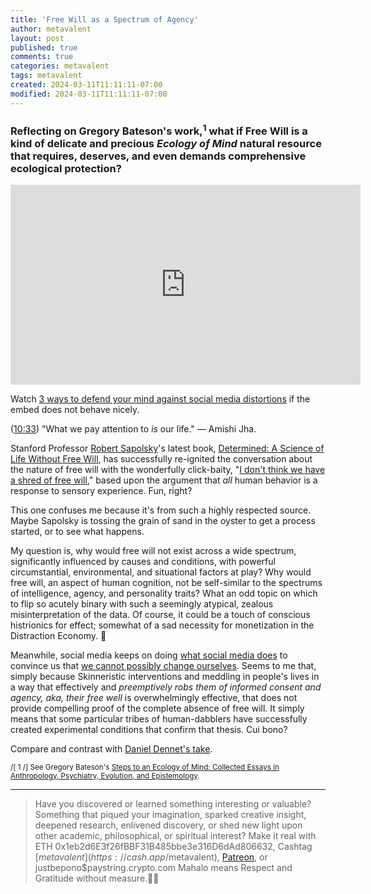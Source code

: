 ```yaml
---
title: 'Free Will as a Spectrum of Agency'
author: metavalent
layout: post
published: true
comments: true
categories: metavalent
tags: metavalent
created: 2024-03-11T11:11:11-07:00
modified: 2024-03-11T11:11:11-07:00
---
```


### Reflecting on Gregory Bateson's work,<sup>1</sup> what if Free Will is a kind of delicate and precious *Ecology of Mind* natural resource that requires, deserves, and even demands comprehensive ecological protection?

<!-- YouTube Player -->
<iframe id="ytplayer" type="text/html" class="center "loading="lazy" width="560" height="320" src="https://www.youtube.com/embed/KuqSHi-yXAI" frameborder="0"></iframe>

Watch [3 ways to defend your mind against social media distortions](https://youtu.be/KuqSHi-yXAI) if the embed does not behave nicely.

([10:33](https://youtu.be/KuqSHi-yXAI?t=10m33s)) "What we pay attention to *is* our life." &mdash; Amishi Jha.

Stanford Professor [Robert Sapolsky](https://profiles.stanford.edu/robert-sapolsky?tab=publications)'s latest book, [Determined: A Science of Life Without Free Will](https://en.wikipedia.org/wiki/Determined:_A_Science_of_Life_Without_Free_Will), has successfully re-ignited the conversation about the nature of free will with the wonderfully click-baity, "[I don't think we have a shred of free will](https://youtu.be/RI3JCq9-bbM?t=13)," based upon the argument that *all* human behavior is a response to sensory experience. Fun, right?

This one confuses me because it's from such a highly respected source. Maybe Sapolsky is tossing the grain of sand in the oyster to get a process started, or to see what happens.

My question is, why would free will not exist across a wide spectrum, significantly influenced by causes and conditions, with powerful circumstantial, environmental, and situational factors at play? Why would free will, an aspect of human cognition, not be self-similar to the spectrums of intelligence, agency, and personality traits? What an odd topic on which to flip so acutely binary with such a seemingly atypical, zealous misinterpretation of the data. Of course, it could be a touch of conscious histrionics for effect; somewhat of a sad necessity for monetization in the Distraction Economy. 🤷

Meanwhile, social media keeps on doing [what social media does](https://youtu.be/KuqSHi-yXAI?t=821) to convince us that [we cannot possibly change ourselves](https://youtu.be/RI3JCq9-bbM?t=3m50s). Seems to me that, simply because Skinneristic interventions and meddling in people's lives in a way that effectively and *preemptively robs them of informed consent and agency, aka, their free well* is overwhelmingly effective, that does not provide compelling proof of the complete absence of free will. It simply means that some particular tribes of human-dabblers have successfully created experimental conditions that confirm that thesis. Cui bono?

Compare and contrast with [Daniel Dennet's take](https://metavalent.com/metavalent/2024/03/07/08-08-08-Dennet-On-Free-Will.html).

<small>/[ 1 /] See Gregory Bateson's [Steps to an Ecology of Mind: Collected Essays in Anthropology, Psychiatry, Evolution, and Epistemology](https://www.goodreads.com/book/show/152435.Steps_to_an_Ecology_of_Mind).</small>

---
> Have you discovered or learned something interesting or valuable? Something that piqued your imagination, sparked creative insight, deepened research, enlivened discovery, or shed new light upon other academic, philosophical, or spiritual interest? Make it real with ETH 0x1eb2d6E3f26fBBF31B485bbe3e316D6dAd806632, Cashtag [$metavalent](https://cash.app/$metavalent), [Patreon](https://patreon.com/metavalent), or justbepono$paystring.crypto.com Mahalo means Respect and Gratitude without measure.🙏🏼

